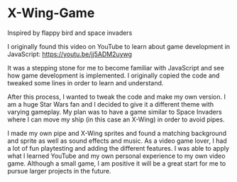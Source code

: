 # X-Wing-Game
Inspired by flappy bird and space invaders

I originally found this video on YouTube to learn about game development in JavaScript: https://youtu.be/jj5ADM2uywg

It was a stepping stone for me to become familiar with JavaScript and see how game development is implemented. I originally copied the code and tweaked some lines in order to learn and understand.

After this process, I wanted to tweak the code and make my own version. I am a huge Star Wars fan and I decided to give it a different theme with varying gameplay. My plan was to have a game similar to Space Invaders where I can move my ship (in this case an X-Wing) in order to avoid pipes.

I made my own pipe and X-Wing sprites and found a matching background and sprite as well as sound effects and music. As a video game lover, I had a lot of fun playtesting and adding the different features. I was able to apply what I learned YouTube and my own personal experience to my own video game. Although a small game, I am positive it will be a great start for me to pursue larger projects in the future. 


